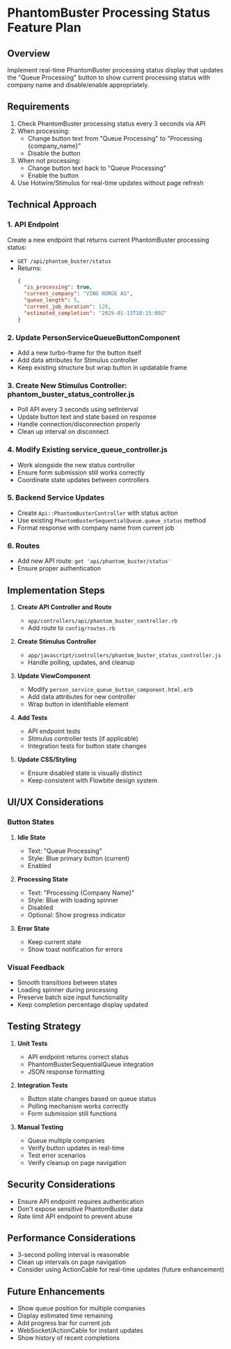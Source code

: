 # PhantomBuster Processing Status Feature Plan

## Overview
Implement real-time PhantomBuster processing status display that updates the "Queue Processing" button to show current processing status with company name and disable/enable appropriately.

## Requirements
1. Check PhantomBuster processing status every 3 seconds via API
2. When processing:
   - Change button text from "Queue Processing" to "Processing {company_name}"
   - Disable the button
3. When not processing:
   - Change button text back to "Queue Processing"
   - Enable the button
4. Use Hotwire/Stimulus for real-time updates without page refresh

## Technical Approach

### 1. API Endpoint
Create a new endpoint that returns current PhantomBuster processing status:
- `GET /api/phantom_buster/status`
- Returns:
  ```json
  {
    "is_processing": true,
    "current_company": "VING NORGE AS",
    "queue_length": 5,
    "current_job_duration": 120,
    "estimated_completion": "2025-01-13T18:15:00Z"
  }
  ```

### 2. Update PersonServiceQueueButtonComponent
- Add a new turbo-frame for the button itself
- Add data attributes for Stimulus controller
- Keep existing structure but wrap button in updatable frame

### 3. Create New Stimulus Controller: phantom_buster_status_controller.js
- Poll API every 3 seconds using setInterval
- Update button text and state based on response
- Handle connection/disconnection properly
- Clean up interval on disconnect

### 4. Modify Existing service_queue_controller.js
- Work alongside the new status controller
- Ensure form submission still works correctly
- Coordinate state updates between controllers

### 5. Backend Service Updates
- Create `Api::PhantomBusterController` with status action
- Use existing `PhantomBusterSequentialQueue.queue_status` method
- Format response with company name from current job

### 6. Routes
- Add new API route: `get 'api/phantom_buster/status'`
- Ensure proper authentication

## Implementation Steps

1. **Create API Controller and Route**
   - `app/controllers/api/phantom_buster_controller.rb`
   - Add route to `config/routes.rb`

2. **Create Stimulus Controller**
   - `app/javascript/controllers/phantom_buster_status_controller.js`
   - Handle polling, updates, and cleanup

3. **Update ViewComponent**
   - Modify `person_service_queue_button_component.html.erb`
   - Add data attributes for new controller
   - Wrap button in identifiable element

4. **Add Tests**
   - API endpoint tests
   - Stimulus controller tests (if applicable)
   - Integration tests for button state changes

5. **Update CSS/Styling**
   - Ensure disabled state is visually distinct
   - Keep consistent with Flowbite design system

## UI/UX Considerations

### Button States
1. **Idle State**
   - Text: "Queue Processing"
   - Style: Blue primary button (current)
   - Enabled

2. **Processing State**
   - Text: "Processing {Company Name}"
   - Style: Blue with loading spinner
   - Disabled
   - Optional: Show progress indicator

3. **Error State**
   - Keep current state
   - Show toast notification for errors

### Visual Feedback
- Smooth transitions between states
- Loading spinner during processing
- Preserve batch size input functionality
- Keep completion percentage display updated

## Testing Strategy

1. **Unit Tests**
   - API endpoint returns correct status
   - PhantomBusterSequentialQueue integration
   - JSON response formatting

2. **Integration Tests**
   - Button state changes based on queue status
   - Polling mechanism works correctly
   - Form submission still functions

3. **Manual Testing**
   - Queue multiple companies
   - Verify button updates in real-time
   - Test error scenarios
   - Verify cleanup on page navigation

## Security Considerations
- Ensure API endpoint requires authentication
- Don't expose sensitive PhantomBuster data
- Rate limit API endpoint to prevent abuse

## Performance Considerations
- 3-second polling interval is reasonable
- Clean up intervals on page navigation
- Consider using ActionCable for real-time updates (future enhancement)

## Future Enhancements
- Show queue position for multiple companies
- Display estimated time remaining
- Add progress bar for current job
- WebSocket/ActionCable for instant updates
- Show history of recent completions